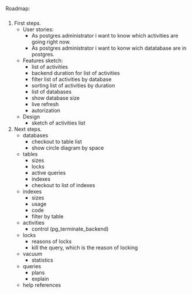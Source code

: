 Roadmap:
###

1. First steps.
   - User stories:
     - As postgres administrator i want to know which activities are going right now.
     - As postgres administrator i want to konw wich datatabase are in postgres.
   - Features sketch:
     - list of activities
     - backend duration for list of activities
     - filter list of activities by database
     - sorting list of activities by duration
     - list of databases
     - show database size
     - live refresh
     - autorization
   - Design
     - sketch of activities list
2. Next steps.
   - databases 
     - checkout to table list
     - show circle diagram by space
   - tables
     - sizes 
     - locks
     - active queries
     - indexes
     - checkout to list of indexes
   - indexes
     - sizes
     - usage
     - code 
     - filter by table
   - activities
     - control (pg_terminate_backend)
   - locks
     - reasons of locks
     - kill the query, which is the reason of locking
   - vacuum
     - statistics
   - queries
     - plans 
     - explain 
   - help references
